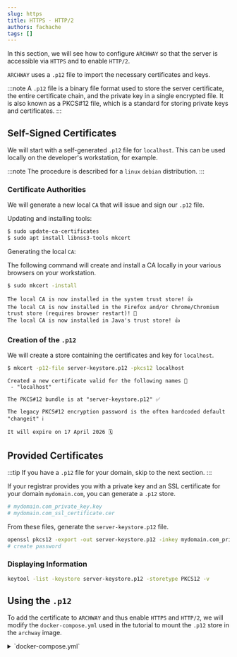 ```yaml
---
slug: https
title: HTTPS - HTTP/2
authors: fachache
tags: []
---
```


In this section, we will see how to configure `ARCHWAY` so that the server is accessible via `HTTPS` and to enable `HTTP/2`.

`ARCHWAY` uses a `.p12` file to import the necessary certificates and keys.

:::note
A `.p12` file is a binary file format used to store the server certificate, the entire certificate chain, and the private key in a single encrypted file. It is also known as a PKCS#12 file, which is a standard for storing private keys and certificates.
:::

## Self-Signed Certificates

We will start with a self-generated `.p12` file for `localhost`.
This can be used locally on the developer's workstation, for example.

:::note
The procedure is described for a `linux` `debian` distribution.
:::

### Certificate Authorities

We will generate a new local `CA` that will issue and sign our `.p12` file.

Updating and installing tools:

```bash
$ sudo update-ca-certificates
$ sudo apt install libnss3-tools mkcert
```

Generating the local `CA`:

The following command will create and install a CA locally in your various browsers on your workstation.

```bash
$ sudo mkcert -install
```

```
The local CA is now installed in the system trust store! 👍
The local CA is now installed in the Firefox and/or Chrome/Chromium trust store (requires browser restart)! 🦊
The local CA is now installed in Java's trust store! 👍
```

### Creation of the `.p12`

We will create a store containing the certificates and key for `localhost`.

```bash
$ mkcert -p12-file server-keystore.p12 -pkcs12 localhost
```

```
Created a new certificate valid for the following names 📜
 - "localhost"

The PKCS#12 bundle is at "server-keystore.p12" ✅

The legacy PKCS#12 encryption password is the often hardcoded default "changeit" ℹ️

It will expire on 17 April 2026 🗓
```

## Provided Certificates

:::tip
If you have a `.p12` file for your domain, skip to the next section.
:::

If your registrar provides you with a private key and an SSL certificate for your domain `mydomain.com`, you can generate a `.p12` store.

```bash
# mydomain.com_private_key.key
# mydomain.com_ssl_certificate.cer
```

From these files, generate the `server-keystore.p12` file.

```bash
openssl pkcs12 -export -out server-keystore.p12 -inkey mydomain.com_private_key.key -in mydomain.com_ssl_certificate.cer
# create password
```

### Displaying Information

```bash
keytool -list -keystore server-keystore.p12 -storetype PKCS12 -v
```

## Using the `.p12`

To add the certificate to `ARCHWAY` and thus enable `HTTPS` and `HTTP/2`, we will modify the `docker-compose.yml` used in the tutorial to mount the `.p12` store in the `archway` image.

<details>
  <summary>`docker-compose.yml`</summary>
```yml title="docker-compose.yml" showLineNumbers
version: '3.8'
services:
  archway:
    image: ghcr.io/softwarity/archway-ce:latest
    ports:
      - 443:8443 # HTTPS
    volumes:
      - ./server-keystore.p12:/server-keystore.p12:ro
    environment:
      SERVER_PORT: 8443
      SSL: "true"
      SSL_KEY_STORE_TYPE: PKCS12
      SSL_KEY_STORE: server-keystore.p12
      SSL_KEY_STORE_PASSWORD: changeit
      SSL_KEY_ALIAS: 1
      MONGODB_HOST: mongodb 
      MONGODB_DB_NAME: archway
      MONGODB_USER: admin
      MONGODB_PWD: changeit

  mongodb:
    image: mongo # official image  
    volumes:
      - mongodb_data:/data/db
    environment:
      MONGO_INITDB_DATABASE: archway
      MONGO_INITDB_ROOT_USERNAME: admin
      MONGO_INITDB_ROOT_PASSWORD: changeit
volumes:
  mongodb_data:

```
</details>

### Explanations

```yml
./server-keystore.p12:/server-keystore.p12:ro
```

The line `./server-keystore.p12:/server-keystore.p12:ro` specifies that we will mount the `.p12` store at the root of the container. It is specified as read-only `ro`.

In our case, the `server-keystore.p12` file and the `docker-compose.yml` file must be at the same level.

Adapt the password as needed, of course.

```yml
- 443:8443 # HTTPS
```

This exposes the container's `8443` port on the local `443` port.

If port 443 is not free, you can use another one.

```yml
SERVER_PORT: 8443
SSL: "true"
SSL_KEY_STORE_TYPE: PKCS12
SSL_KEY_STORE: server-keystore.p12
SSL_KEY_STORE_PASSWORD: changeit
SSL_KEY_ALIAS: 1
```

- `SERVER_PORT` defines the internal `HTTPS` listening port of the server.
- `SSL` activates `SSL`, `HTTPS`.
- `SSL_KEY_STORE_TYPE` Type of the store, normally `PKCS12`.
- `SSL_KEY_STORE` The store in `.p12` format that we mounted.
- `SSL_KEY_STORE_PASSWORD` The private key password.
- `SSL_KEY_ALIAS` The certificate alias in the store.

:::tip
To know the list of aliases in the store use the command:
```bash
keytool -list -keystore server-keystore.p12 -storetype PKCS12 -v
```
:::

### Starting the Project

```bash
docker compose -f docker-compose.yml pull
docker compose -f docker-compose.yml up -d
```

Connection: [https://localhost:443/login](https://localhost:443/login)

:::note
The previous link uses `localhost`, you should adapt this with the `DNS` linked to the certificate used.
:::
